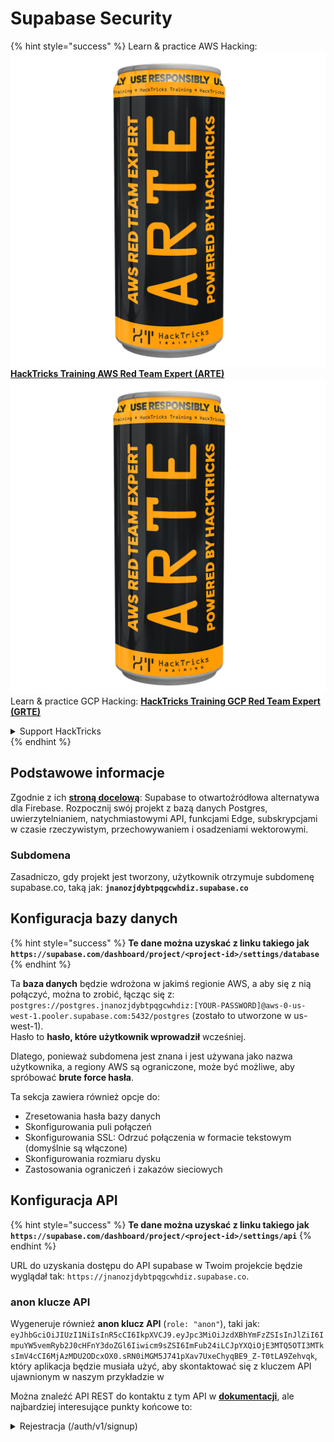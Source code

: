 # Supabase Security

{% hint style="success" %}
Learn & practice AWS Hacking:<img src="../.gitbook/assets/image (1) (1) (1).png" alt="" data-size="line">[**HackTricks Training AWS Red Team Expert (ARTE)**](https://training.hacktricks.xyz/courses/arte)<img src="../.gitbook/assets/image (1) (1) (1).png" alt="" data-size="line">\
Learn & practice GCP Hacking: <img src="../.gitbook/assets/image (2).png" alt="" data-size="line">[**HackTricks Training GCP Red Team Expert (GRTE)**<img src="../.gitbook/assets/image (2).png" alt="" data-size="line">](https://training.hacktricks.xyz/courses/grte)

<details>

<summary>Support HackTricks</summary>

* Check the [**subscription plans**](https://github.com/sponsors/carlospolop)!
* **Join the** 💬 [**Discord group**](https://discord.gg/hRep4RUj7f) or the [**telegram group**](https://t.me/peass) or **follow** us on **Twitter** 🐦 [**@hacktricks\_live**](https://twitter.com/hacktricks_live)**.**
* **Share hacking tricks by submitting PRs to the** [**HackTricks**](https://github.com/carlospolop/hacktricks) and [**HackTricks Cloud**](https://github.com/carlospolop/hacktricks-cloud) github repos.

</details>
{% endhint %}

## Podstawowe informacje

Zgodnie z ich [**stroną docelową**](https://supabase.com/): Supabase to otwartoźródłowa alternatywa dla Firebase. Rozpocznij swój projekt z bazą danych Postgres, uwierzytelnianiem, natychmiastowymi API, funkcjami Edge, subskrypcjami w czasie rzeczywistym, przechowywaniem i osadzeniami wektorowymi.

### Subdomena

Zasadniczo, gdy projekt jest tworzony, użytkownik otrzymuje subdomenę supabase.co, taką jak: **`jnanozjdybtpqgcwhdiz.supabase.co`**

## **Konfiguracja bazy danych**

{% hint style="success" %}
**Te dane można uzyskać z linku takiego jak `https://supabase.com/dashboard/project/<project-id>/settings/database`**
{% endhint %}

Ta **baza danych** będzie wdrożona w jakimś regionie AWS, a aby się z nią połączyć, można to zrobić, łącząc się z: `postgres://postgres.jnanozjdybtpqgcwhdiz:[YOUR-PASSWORD]@aws-0-us-west-1.pooler.supabase.com:5432/postgres` (zostało to utworzone w us-west-1).\
Hasło to **hasło, które użytkownik wprowadził** wcześniej.

Dlatego, ponieważ subdomena jest znana i jest używana jako nazwa użytkownika, a regiony AWS są ograniczone, może być możliwe, aby spróbować **brute force hasła**.

Ta sekcja zawiera również opcje do:

* Zresetowania hasła bazy danych
* Skonfigurowania puli połączeń
* Skonfigurowania SSL: Odrzuć połączenia w formacie tekstowym (domyślnie są włączone)
* Skonfigurowania rozmiaru dysku
* Zastosowania ograniczeń i zakazów sieciowych

## Konfiguracja API

{% hint style="success" %}
**Te dane można uzyskać z linku takiego jak `https://supabase.com/dashboard/project/<project-id>/settings/api`**
{% endhint %}

URL do uzyskania dostępu do API supabase w Twoim projekcie będzie wyglądał tak: `https://jnanozjdybtpqgcwhdiz.supabase.co`.

### anon klucze API

Wygeneruje również **anon klucz API** (`role: "anon"`), taki jak: `eyJhbGciOiJIUzI1NiIsInR5cCI6IkpXVCJ9.eyJpc3MiOiJzdXBhYmFzZSIsInJlZiI6ImpuYW5vemRyb2J0cHFnY3doZGl6Iiwicm9sZSI6ImFub24iLCJpYXQiOjE3MTQ5OTI3MTksImV4cCI6MjAzMDU2ODcxOX0.sRN0iMGM5J741pXav7UxeChyqBE9_Z-T0tLA9Zehvqk`, który aplikacja będzie musiała użyć, aby skontaktować się z kluczem API ujawnionym w naszym przykładzie w

Można znaleźć API REST do kontaktu z tym API w [**dokumentacji**](https://supabase.com/docs/reference/self-hosting-auth/returns-the-configuration-settings-for-the-gotrue-server), ale najbardziej interesujące punkty końcowe to:

<details>

<summary>Rejestracja (/auth/v1/signup)</summary>
```
POST /auth/v1/signup HTTP/2
Host: id.io.net
Content-Length: 90
X-Client-Info: supabase-js-web/2.39.2
Sec-Ch-Ua: "Not-A.Brand";v="99", "Chromium";v="124"
Sec-Ch-Ua-Mobile: ?0
Authorization: Bearer eyJhbGciOiJIUzI1NiIsInR5cCI6IkpXVCJ9.eyJpc3MiOiJzdXBhYmFzZSIsInJlZiI6ImpuYW5vemRyb2J0cHFnY3doZGl6Iiwicm9sZSI6ImFub24iLCJpYXQiOjE3MTQ5OTI3MTksImV4cCI6MjAzMDU2ODcxOX0.sRN0iMGM5J741pXav7UxeChyqBE9_Z-T0tLA9Zehvqk
User-Agent: Mozilla/5.0 (Windows NT 10.0; Win64; x64) AppleWebKit/537.36 (KHTML, like Gecko) Chrome/124.0.6367.60 Safari/537.36
Content-Type: application/json;charset=UTF-8
Apikey: eyJhbGciOiJIUzI1NiIsInR5cCI6IkpXVCJ9.eyJpc3MiOiJzdXBhYmFzZSIsInJlZiI6ImpuYW5vemRyb2J0cHFnY3doZGl6Iiwicm9sZSI6ImFub24iLCJpYXQiOjE3MTQ5OTI3MTksImV4cCI6MjAzMDU2ODcxOX0.sRN0iMGM5J741pXav7UxeChyqBE9_Z-T0tLA9Zehvqk
Sec-Ch-Ua-Platform: "macOS"
Accept: */*
Origin: https://cloud.io.net
Sec-Fetch-Site: same-site
Sec-Fetch-Mode: cors
Sec-Fetch-Dest: empty
Referer: https://cloud.io.net/
Accept-Encoding: gzip, deflate, br
Accept-Language: en-GB,en-US;q=0.9,en;q=0.8
Priority: u=1, i

{"email":"test@exmaple.com","password":"SomeCOmplexPwd239."}
```
</details>

<details>

<summary>Logowanie (/auth/v1/token?grant_type=password)</summary>
```
POST /auth/v1/token?grant_type=password HTTP/2
Host: hypzbtgspjkludjcnjxl.supabase.co
Content-Length: 80
X-Client-Info: supabase-js-web/2.39.2
Sec-Ch-Ua: "Not-A.Brand";v="99", "Chromium";v="124"
Sec-Ch-Ua-Mobile: ?0
Authorization: Bearer eyJhbGciOiJIUzI1NiIsInR5cCI6IkpXVCJ9.eyJpc3MiOiJzdXBhYmFzZSIsInJlZiI6ImpuYW5vemRyb2J0cHFnY3doZGl6Iiwicm9sZSI6ImFub24iLCJpYXQiOjE3MTQ5OTI3MTksImV4cCI6MjAzMDU2ODcxOX0.sRN0iMGM5J741pXav7UxeChyqBE9_Z-T0tLA9Zehvqk
User-Agent: Mozilla/5.0 (Windows NT 10.0; Win64; x64) AppleWebKit/537.36 (KHTML, like Gecko) Chrome/124.0.6367.60 Safari/537.36
Content-Type: application/json;charset=UTF-8
Apikey: eyJhbGciOiJIUzI1NiIsInR5cCI6IkpXVCJ9.eyJpc3MiOiJzdXBhYmFzZSIsInJlZiI6ImpuYW5vemRyb2J0cHFnY3doZGl6Iiwicm9sZSI6ImFub24iLCJpYXQiOjE3MTQ5OTI3MTksImV4cCI6MjAzMDU2ODcxOX0.sRN0iMGM5J741pXav7UxeChyqBE9_Z-T0tLA9Zehvqk
Sec-Ch-Ua-Platform: "macOS"
Accept: */*
Origin: https://cloud.io.net
Sec-Fetch-Site: same-site
Sec-Fetch-Mode: cors
Sec-Fetch-Dest: empty
Referer: https://cloud.io.net/
Accept-Encoding: gzip, deflate, br
Accept-Language: en-GB,en-US;q=0.9,en;q=0.8
Priority: u=1, i

{"email":"test@exmaple.com","password":"SomeCOmplexPwd239."}
```
</details>

Więc, gdy odkryjesz klienta używającego supabase z subdomeną, którą otrzymali (możliwe, że subdomena firmy ma CNAME nad ich subdomeną supabase), możesz spróbować **utworzyć nowe konto na platformie za pomocą API supabase**.

### klucze API secret / service\_role

Klucz API secret również zostanie wygenerowany z **`role: "service_role"`**. Ten klucz API powinien być tajny, ponieważ będzie mógł obejść **Row Level Security**.

Klucz API wygląda tak: `eyJhbGciOiJIUzI1NiIsInR5cCI6IkpXVCJ9.eyJpc3MiOiJzdXBhYmFzZSIsInJlZiI6ImpuYW5vemRyb2J0cHFnY3doZGl6Iiwicm9sZSI6InNlcnZpY2Vfcm9sZSIsImlhdCI6MTcxNDk5MjcxOSwiZXhwIjoyMDMwNTY4NzE5fQ.0a8fHGp3N_GiPq0y0dwfs06ywd-zhTwsm486Tha7354`

### JWT Secret

**JWT Secret** również zostanie wygenerowany, aby aplikacja mogła **tworzyć i podpisywać niestandardowe tokeny JWT**.

## Uwierzytelnianie

### Rejestracje

{% hint style="success" %}
Domyślnie supabase pozwoli **nowym użytkownikom na tworzenie kont** w Twoim projekcie za pomocą wcześniej wspomnianych punktów końcowych API.
{% endhint %}

Jednak te nowe konta, domyślnie, **będą musiały zweryfikować swój adres e-mail**, aby móc zalogować się na konto. Możliwe jest włączenie **"Zezwól na anonimowe logowanie"**, aby umożliwić ludziom logowanie się bez weryfikacji adresu e-mail. Może to dać dostęp do **nieoczekiwanych danych** (otrzymują role `public` i `authenticated`).\
To bardzo zły pomysł, ponieważ supabase pobiera opłaty za aktywnego użytkownika, więc ludzie mogą tworzyć użytkowników i logować się, a supabase będzie pobierać opłaty za tych:

<figure><img src="../.gitbook/assets/image (1) (1) (1) (1) (1).png" alt=""><figcaption></figcaption></figure>

### Hasła i sesje

Możliwe jest wskazanie minimalnej długości hasła (domyślnie), wymagań (brak domyślnie) i zabronienie używania wyciekłych haseł.\
Zaleca się **poprawienie wymagań, ponieważ domyślne są słabe**.

* Sesje użytkowników: Możliwe jest skonfigurowanie, jak działają sesje użytkowników (czasy oczekiwania, 1 sesja na użytkownika...)
* Ochrona przed botami i nadużyciami: Możliwe jest włączenie Captcha.

### Ustawienia SMTP

Możliwe jest ustawienie SMTP do wysyłania e-maili.

### Ustawienia zaawansowane

* Ustaw czas wygaśnięcia dla tokenów dostępu (3600 domyślnie)
* Ustaw wykrywanie i unieważnianie potencjalnie skompromitowanych tokenów odświeżania i czas oczekiwania
* MFA: Wskaź, ile czynników MFA może być zarejestrowanych jednocześnie na użytkownika (10 domyślnie)
* Maksymalna liczba bezpośrednich połączeń z bazą danych: Maksymalna liczba połączeń używanych do uwierzytelniania (10 domyślnie)
* Maksymalny czas trwania żądania: Maksymalny czas, jaki może trwać żądanie uwierzytelnienia (10s domyślnie)

## Przechowywanie

{% hint style="success" %}
Supabase pozwala **przechowywać pliki** i udostępniać je za pomocą URL (używa koszyków S3).
{% endhint %}

* Ustaw limit rozmiaru pliku do przesłania (domyślnie 50MB)
* Połączenie S3 jest podawane za pomocą URL, takiego jak: `https://jnanozjdybtpqgcwhdiz.supabase.co/storage/v1/s3`
* Możliwe jest **zażądanie klucza dostępu S3**, który składa się z `access key ID` (np. `a37d96544d82ba90057e0e06131d0a7b`) i `secret access key` (np. `58420818223133077c2cec6712a4f909aec93b4daeedae205aa8e30d5a860628`)

## Funkcje Edge

Możliwe jest również **przechowywanie sekretów** w supabase, które będą **dostępne przez funkcje edge** (mogą być tworzone i usuwane z sieci, ale nie można uzyskać dostępu do ich wartości bezpośrednio).

{% hint style="success" %}
Ucz się i ćwicz Hacking AWS:<img src="../.gitbook/assets/image (1) (1) (1).png" alt="" data-size="line">[**HackTricks Training AWS Red Team Expert (ARTE)**](https://training.hacktricks.xyz/courses/arte)<img src="../.gitbook/assets/image (1) (1) (1).png" alt="" data-size="line">\
Ucz się i ćwicz Hacking GCP: <img src="../.gitbook/assets/image (2).png" alt="" data-size="line">[**HackTricks Training GCP Red Team Expert (GRTE)**<img src="../.gitbook/assets/image (2).png" alt="" data-size="line">](https://training.hacktricks.xyz/courses/grte)

<details>

<summary>Wsparcie HackTricks</summary>

* Sprawdź [**plany subskrypcyjne**](https://github.com/sponsors/carlospolop)!
* **Dołącz do** 💬 [**grupy Discord**](https://discord.gg/hRep4RUj7f) lub [**grupy telegram**](https://t.me/peass) lub **śledź** nas na **Twitterze** 🐦 [**@hacktricks\_live**](https://twitter.com/hacktricks_live)**.**
* **Podziel się sztuczkami hackingowymi, przesyłając PR-y do** [**HackTricks**](https://github.com/carlospolop/hacktricks) i [**HackTricks Cloud**](https://github.com/carlospolop/hacktricks-cloud) repozytoriów github.

</details>
{% endhint %}
